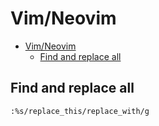 # Vim/Neovim
<!--ts-->
* [Vim/Neovim](vim.md#vimneovim)
   * [Find and replace all](vim.md#find-and-replace-all)

<!-- Added by: runner, at: Mon Jan 31 13:07:31 UTC 2022 -->

<!--te-->

## Find and replace all
```vim
:%s/replace_this/replace_with/g
```

